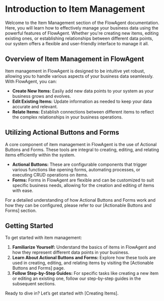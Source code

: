 # Introduction to Item Management

Welcome to the Item Management section of the FlowAgent documentation. Here, you will learn how to effectively manage your business data using the powerful features of FlowAgent. Whether you're creating new items, editing existing ones, or establishing relationships between different data points, our system offers a flexible and user-friendly interface to manage it all.

## Overview of Item Management in FlowAgent

Item management in FlowAgent is designed to be intuitive yet robust, allowing you to handle various aspects of your business data seamlessly. With FlowAgent, you can:

- **Create New Items:** Easily add new data points to your system as your business grows and evolves.
- **Edit Existing Items:** Update information as needed to keep your data accurate and relevant.
- **Relate Items:** Establish connections between different items to reflect the complex relationships in your business operations.

## Utilizing Actional Buttons and Forms

A core component of item management in FlowAgent is the use of Actional Buttons and Forms. These tools are integral to creating, editing, and relating items efficiently within the system.

- **Actional Buttons:** These are configurable components that trigger various functions like opening forms, automating processes, or executing CRUD operations on items.
- **Forms:** Forms in FlowAgent are flexible and can be customized to suit specific business needs, allowing for the creation and editing of items with ease.

For a detailed understanding of how Actional Buttons and Forms work and how they can be configured, please refer to our [Actionable Buttons and Forms] section.

## Getting Started

To get started with item management:

1. **Familiarize Yourself:** Understand the basics of items in FlowAgent and how they represent different data points in your business.
2. **Learn About Actional Buttons and Forms:** Explore how these tools are used in creating, editing, and relating items by visiting the [Actionable Buttons and Forms] page.
3. **Follow Step-by-Step Guides:** For specific tasks like creating a new item or editing an existing one, follow our step-by-step guides in the subsequent sections.

Ready to dive in? Let’s get started with [Creating Items].

